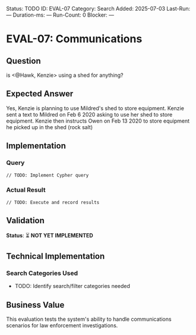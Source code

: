 <!--- META: machine-readable for scripts --->
Status: TODO
ID: EVAL-07
Category: Search
Added: 2025-07-03
Last-Run: —
Duration-ms: —
Run-Count: 0
Blocker: —

# EVAL-07: Communications

## Question
is <@Hawk, Kenzie> using a shed for anything?

## Expected Answer
Yes, Kenzie is planning to use Mildred's shed to store equipment. Kenzie sent a text to Mildred on Feb 6 2020 asking to use her shed to store equipment. Kenzie then instructs Owen on Feb 13 2020 to store equipment he picked up in the shed (rock salt)

## Implementation

### Query
```cypher
// TODO: Implement Cypher query
```

### Actual Result
```
// TODO: Execute and record results
```

## Validation
**Status**: ⏳ **NOT YET IMPLEMENTED**

## Technical Implementation

### Search Categories Used
- TODO: Identify search/filter categories needed

## Business Value

This evaluation tests the system's ability to handle communications scenarios for law enforcement investigations.
